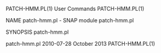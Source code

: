 PATCH-HMM.PL(1)                                                                                                                                      User Commands                                                                                                                                      PATCH-HMM.PL(1)

NAME
       patch-hmm.pl - SNAP module patch-hmm.pl

SYNOPSIS
       patch-hmm.pl <hmm> <model> <model> <etc>

patch-hmm.pl 2010-07-28                                                                                                                               October 2013                                                                                                                                      PATCH-HMM.PL(1)
